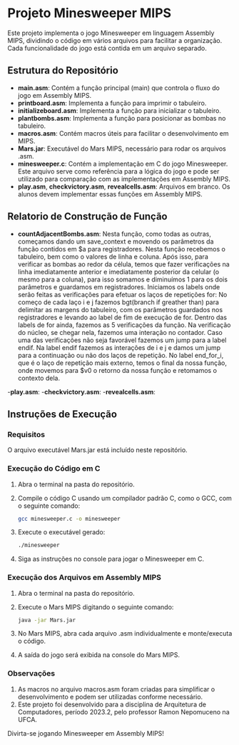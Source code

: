 # Projeto Minesweeper MIPS

Este projeto implementa o jogo Minesweeper em linguagem Assembly MIPS, dividindo o código em vários arquivos para facilitar a organização. Cada funcionalidade do jogo está contida em um arquivo separado.

## Estrutura do Repositório

- **main.asm**: Contém a função principal (main) que controla o fluxo do jogo em Assembly MIPS.
- **printboard.asm**: Implementa a função para imprimir o tabuleiro.
- **initializeboard.asm**: Implementa a função para inicializar o tabuleiro.
- **plantbombs.asm**: Implementa a função para posicionar as bombas no tabuleiro.
- **macros.asm**: Contém macros úteis para facilitar o desenvolvimento em MIPS.
- **Mars.jar**: Executável do Mars MIPS, necessário para rodar os arquivos .asm.
- **minesweeper.c**: Contém a implementação em C do jogo Minesweeper. Este arquivo serve como referência para a lógica do jogo e pode ser utilizado para comparação com as implementações em Assembly MIPS.
- **play.asm**, **checkvictory.asm**, **revealcells.asm**: Arquivos em branco. Os alunos devem implementar essas funções em Assembly MIPS.

## Relatorio de Construção de Função
- **countAdjacentBombs.asm**:
	Nesta função, como todas as outras, começamos dando um save_context e movendo os parâmetros da função contidos em $a para registradores. Nesta função recebemos o tabuleiro, bem como o valores de linha e coluna. Após isso, para verificar as bombas ao redor da célula, temos que fazer verificações na linha imediatamente anterior e imediatamente posterior da celular (o mesmo para a coluna), para isso somamos e diminuímos 1 para os dois parâmetros e guardamos em registradores.
Iniciamos os labels onde serão feitas as verificações para efetuar os laços de repetições for:
	No começo de cada laço i e j fazemos bgt(branch if greather than) para delimitar as margens do tabuleiro, com os parâmetros guardados nos registradores e levando ao label de fim de execução de for.
	Dentro das labels de for ainda, fazemos as 5 verificações da função. Na verificação do núcleo, se chegar nela, fazemos uma interação no contador. Caso uma das verificações não seja favorável fazemos um jump para a label endif.
	Na label endif fazemos as interações de i e j e damos um jump para a continuação ou não dos laços de repetição.
No label end_for_i, que é o laço de repetição mais externo, temos o final da nossa função, onde movemos para $v0 o retorno da nossa função e retomamos o contexto dela.

-**play.asm**:
-**checkvictory.asm**:
-**revealcells.asm**:
  
## Instruções de Execução

### Requisitos

O arquivo executável Mars.jar está incluído neste repositório.

### Execução do Código em C

1. Abra o terminal na pasta do repositório.
2. Compile o código C usando um compilador padrão C, como o GCC, com o seguinte comando:

   ```bash
   gcc minesweeper.c -o minesweeper
   ```
3. Execute o executável gerado:

   ```bash
   ./minesweeper
   ```
4. Siga as instruções no console para jogar o Minesweeper em C.

### Execução dos Arquivos em Assembly MIPS

1. Abra o terminal na pasta do repositório.
2. Execute o Mars MIPS digitando o seguinte comando:

   ```bash
   java -jar Mars.jar
   ```
3. No Mars MIPS, abra cada arquivo .asm individualmente e monte/executa o código. 
4. A saída do jogo será exibida na console do Mars MIPS.

### Observações

1. As macros no arquivo macros.asm foram criadas para simplificar o desenvolvimento e podem ser utilizadas conforme necessário.
2. Este projeto foi desenvolvido para a disciplina de Arquitetura de Computadores, período 2023.2, pelo professor Ramon Nepomuceno na UFCA.

Divirta-se jogando Minesweeper em Assembly MIPS!
